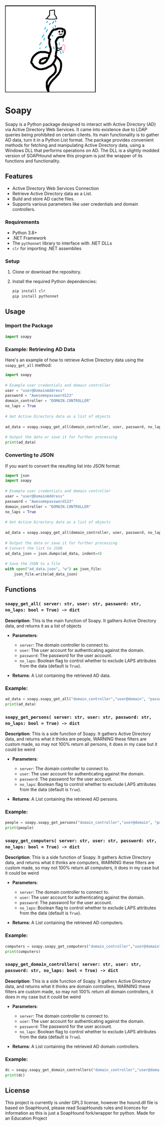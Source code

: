 ![alt text](https://github.com/DrTurtlebot/SoaPy/blob/main/logo.png?raw=true)

# Soapy

Soapy is a Python package designed to interact with Active Directory (AD) via Active Directory Web Services. It came into existence due to LDAP queries being prohibited on certain clients. Its main functionality is to gather AD data, turn it in a Python List format. The package provides convenient methods for fetching and manipulating Active Directory data, using a Windows DLL that performs operations on AD. The DLL is a slightly modded version of SOAPHound where this program is just the wrapper of its functions and functionality.

## Features

- Active Directory Web Services Connection
- Retrieve Active Directory data as a List.
- Build and store AD cache files.
- Supports various parameters like user credentials and domain controllers.

### Requirements

- Python 3.8+
- .NET Framework
- The `pythonnet` library to interface with .NET DLLs
- `clr` for importing .NET assemblies

### Setup

1. Clone or download the repository.
2. Install the required Python dependencies:

    ```bash
    pip install clr
    pip install pythonnet
    ```


## Usage

### Import the Package

```python
import soapy
```

### Example: Retrieving AD Data

Here's an example of how to retrieve Active Directory data using the `soapy_get_all` method:

```python
import soapy

# Example user credentials and domain controller
user = "user@DomainAddress"
password = "Awesomepassword123"
domain_controller = "DOMAIN.CONTROLLER"
no_laps = True

# Get Active Directory data as a list of objects

ad_data = soapy.soapy_get_all(domain_controller, user, password, no_laps)

# Output the data or save it for further processing
print(ad_data)
```

### Converting to JSON

If you want to convert the resulting list into JSON format:

```python
import json
import soapy

# Example user credentials and domain controller
user = "user@DomainAddress"
password = "Awesomepassword123"
domain_controller = "DOMAIN.CONTROLLER"
no_laps = True

# Get Active Directory data as a list of objects

ad_data = soapy.soapy_get_all(domain_controller, user, password, no_laps)

# Output the data or save it for further processing
# Convert the list to JSON
ad_data_json = json.dumps(ad_data, indent=4)

# Save the JSON to a file
with open("ad_data.json", "w") as json_file:
    json_file.write(ad_data_json)
```

## Functions

### `soapy_get_all( server: str, user: str, password: str, no_laps: bool = True) -> dict`

**Description**: This is the main function of Soapy. It gathers Active Directory data, and returns it as a list of objects

- **Parameters**:
  - `server`: The domain controller to connect to.
  - `user`: The user account for authenticating against the domain.
  - `password`: The password for the user account.
  - `no_laps`: Boolean flag to control whether to exclude LAPS attributes from the data (default is `True`).

- **Returns**: A List containing the retrieved AD data.

### Example:

```python
ad_data = soapy.soapy_get_all("domain_controller","user@domain", "password", True)
print(ad_data)
```

### `soapy_get_persons( server: str, user: str, password: str, no_laps: bool = True) -> dict`

**Description**: This is a side function of Soapy. It gathers Active Directory data, and returns what it thinks are people,
WARNING these filters are custom made, so may not 100% return all persons, it does in my case but it could be weird

- **Parameters**:
  - `server`: The domain controller to connect to.
  - `user`: The user account for authenticating against the domain.
  - `password`: The password for the user account.
  - `no_laps`: Boolean flag to control whether to exclude LAPS attributes from the data (default is `True`).

- **Returns**: A List containing the retrieved AD persons.

### Example:

```python
people = soapy.soapy_get_persons("domain_controller","user@domain", "password", True)
print(people)
```

### `soapy_get_computers( server: str, user: str, password: str, no_laps: bool = True) -> dict`

**Description**: This is a side function of Soapy. It gathers Active Directory data, and returns what it thinks are computers,
WARNING these filters are custom made, so may not 100% return all computers, it does in my case but it could be weird

- **Parameters**:
  - `server`: The domain controller to connect to.
  - `user`: The user account for authenticating against the domain.
  - `password`: The password for the user account.
  - `no_laps`: Boolean flag to control whether to exclude LAPS attributes from the data (default is `True`).

- **Returns**: A List containing the retrieved AD computers.

### Example:

```python
computers = soapy.soapy_get_computers("domain_controller","user@domain", "password", True)
print(computers)
```

### `soapy_get_domain_controllers( server: str, user: str, password: str, no_laps: bool = True) -> dict`

**Description**: This is a side function of Soapy. It gathers Active Directory data, and returns what it thinks are domain controllers,
WARNING these filters are custom made, so may not 100% return all domain controllers, it does in my case but it could be weird

- **Parameters**:
  - `server`: The domain controller to connect to.
  - `user`: The user account for authenticating against the domain.
  - `password`: The password for the user account.
  - `no_laps`: Boolean flag to control whether to exclude LAPS attributes from the data (default is `True`).

- **Returns**: A List containing the retrieved AD domain controllers.

### Example:

```python
dc = soapy.soapy_get_domain_controllers("domain_controller","user@domain", "password", True)
print(dc)
```

## License

This project is currently is under GPL3 license, however the hound.dll file is based on SoapHound, please read SoapHounds rules and licences for information as this is just a SoapHound fork/wrapper for python. Made for an Education Project